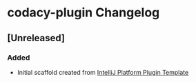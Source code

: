 <!-- Keep a Changelog guide -> https://keepachangelog.com -->

# codacy-plugin Changelog

## [Unreleased]

### Added

- Initial scaffold created from [IntelliJ Platform Plugin Template](https://github.com/JetBrains/intellij-platform-plugin-template)
